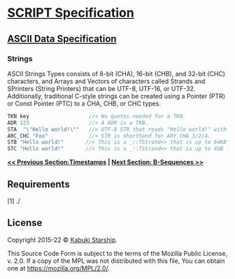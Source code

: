 # [SCRIPT Specification](../)

## [ASCII Data Specification](./)

### Strings

ASCII Strings Types consists of 8-bit (CHA), 16-bit (CHB), and 32-bit (CHC) characters, and Arrays and Vectors of characters called Strands and SPrinters (String Printers) that can be UTF-8, UTF-16, or UTF-32. Additionally, traditional C-style strings can be created using a Pointer (PTR) or Const Pointer (PTC) to a CHA, CHB, or CHC types.

```C++
TKN key                   //< No quotes needed for a TKN.
ADR 123                   //< A ADR is a TKN.
STA  "\"Hello world!\""   //< UTF-8 STR that reads "Hello world!" with double quotes.
ARC_CHC "Foo"             //< STR is shorthand for ARY_CHA_1/2/4.
STB "Hello world!"       //< This is a _::TStrand<> that is up to 64KB long.
STC "Hello world!"       //< This is a _::TStrand<> that is up to 4GB long.
```

**[<< Previous Section:Timestamps](Timestamps.md) | [Next Section: B-Sequences >>](BSequences.md)**

## Requirements

[1] ./

## License

Copyright 2015-22 © [Kabuki Starship](https://kabukistarship.com).

This Source Code Form is subject to the terms of the Mozilla Public License, v. 2.0. If a copy of the MPL was not distributed with this file, You can obtain one at <https://mozilla.org/MPL/2.0/>.
